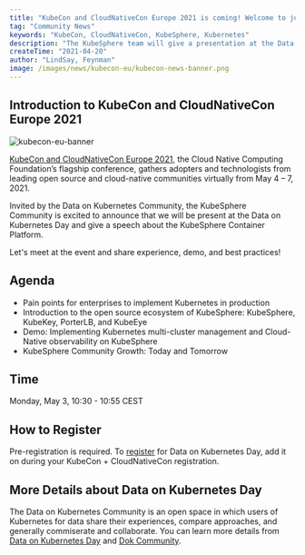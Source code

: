```yaml
---
title: "KubeCon and CloudNativeCon Europe 2021 is coming! Welcome to join us!"
tag: "Community News"
keywords: "KubeCon, CloudNativeCon, KubeSphere, Kubernetes"
description: "The KubeSphere team will give a presentation at the Data on Kubernetes Day of KubeCon and CloudNativeCon Europe 2021."
createTime: "2021-04-20"
author: "LindSay, Feynman"
image: /images/news/kubecon-eu/kubecon-news-banner.png
---
```


## Introduction to KubeCon and CloudNativeCon Europe 2021

![kubecon-eu-banner](/images/news/kubecon-eu/kubecon-news-banner.png)

[KubeCon and CloudNativeCon Europe 2021](https://events.linuxfoundation.org/kubecon-cloudnativecon-europe/), the Cloud Native Computing Foundation’s flagship conference, gathers adopters and technologists from leading open source and cloud-native communities virtually from May 4 – 7, 2021.

Invited by the Data on Kubernetes Community, the KubeSphere Community is excited to announce that we will be present at the Data on Kubernetes Day and give a speech about the KubeSphere Container Platform.

Let's meet at the event and share experience, demo, and best practices!

## Agenda

- Pain points for enterprises to implement Kubernetes in production
- Introduction to the open source ecosystem of KubeSphere: KubeSphere, KubeKey, PorterLB, and KubeEye
- Demo: Implementing Kubernetes multi-cluster management and Cloud-Native observability on KubeSphere
- KubeSphere Community Growth: Today and Tomorrow

## Time

Monday, May 3, 10:30 - 10:55 CEST


## How to Register

Pre-registration is required. To [register](https://www.cvent.com/d/hjqknn/4W?ct=63aa65b5-fc54-41a0-b155-32d905d16277&_ga=2.41332450.1168512059.1618925924-519430340.1610346221) for Data on Kubernetes Day, add it on during your KubeCon + CloudNativeCon registration.

## More Details about Data on Kubernetes Day

The Data on Kubernetes Community is an open space in which users of Kubernetes for data share their experiences, compare approaches, and generally commiserate and collaborate. You can learn more details from [Data on Kubernetes Day](https://events.linuxfoundation.org/kubecon-cloudnativecon-europe/program/colocated-events/#data-on-kubernetes-day) and [Dok Community](https://dok.community/).

